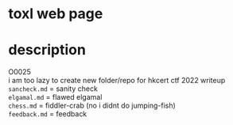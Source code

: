 toxl web page
===
# description
O0025  
i am too lazy to create new folder/repo for hkcert ctf 2022 writeup  
`sancheck.md` = sanity check  
`elgamal.md` = flawed elgamal  
`chess.md` = fiddler-crab (no i didnt do jumping-fish)  
`feedback.md` = feedback
